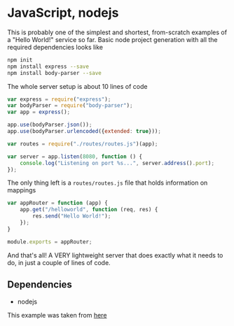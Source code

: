 # JavaScript, nodejs

This is probably one of the simplest and shortest, from-scratch examples
of a "Hello World!" service so far. Basic node project generation with all the required dependencies
 looks like

```bash
npm init
npm install express --save
npm install body-parser --save
```

The whole server setup is about 10 lines of code

```javascript
var express = require("express");
var bodyParser = require("body-parser");
var app = express();

app.use(bodyParser.json());
app.use(bodyParser.urlencoded({extended: true}));

var routes = require("./routes/routes.js")(app);

var server = app.listen(8080, function () {
    console.log("Listening on port %s...", server.address().port);
});
```

The only thing left is a `routes/routes.js` file that holds information
on mappings

```javascript
var appRouter = function (app) {
    app.get("/helloworld", function (req, res) {
        res.send("Hello World!");
    });
}

module.exports = appRouter;
```

And that's all! A VERY lightweight server that does exactly what it needs
to do, in just a couple of lines of code.

## Dependencies
* nodejs

This example was taken from [here](https://www.thepolyglotdeveloper.com/2015/10/create-a-simple-restful-api-with-node-js/)